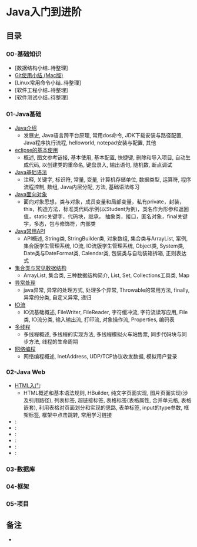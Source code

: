 # Java入门到进阶


## 目录

### 00-基础知识
- [数据结构小结..待整理]
- [Git使用小结 (Mac版)](https://github.com/anliux/JAVALearning/blob/master/notes/git.md)
- [Linux常用命令小结..待整理]
- [软件工程小结..待整理]
- [软件测试小结..待整理]

### 01-Java基础
- [Java介绍](https://github.com/anliux/JAVALearning/blob/master/notes/01-java-base/Java%E4%BB%8B%E7%BB%8D.md)
  - 发展史, Java语言跨平台原理, 常用dos命令, JDK下载安装与路径配置, Java程序执行流程, helloworld, notepad安装与配置, 其他
- [eclipse的基本使用](https://github.com/anliux/JAVALearning/blob/master/notes/01-java-base/eclipse%E7%9A%84%E5%9F%BA%E6%9C%AC%E4%BD%BF%E7%94%A8.md)
  - 概述, 图文参考链接, 基本使用, 基本配置, 快捷键, 删除和导入项目, 自动生成代码, 以创建类的重命名, 键盘录入, 输出语句, 随机数, 断点调试
- [Java基础语法](https://github.com/anliux/JAVALearning/blob/master/notes/01-java-base/Java%E5%9F%BA%E7%A1%80%E8%AF%AD%E6%B3%95.md)
  - 注释, 关键字, 标识符, 常量, 变量, 计算机存储单位, 数据类型, 运算符, 程序流程控制, 数组, Java内层分配, 方法, 基础语法练习
- [Java面向对象](https://github.com/anliux/JAVALearning/blob/master/notes/01-java-base/Java%E9%9D%A2%E5%90%91%E5%AF%B9%E8%B1%A1.md)
  - 面向对象思想，类与对象，成员变量和局部变量，私有private，封装，this，构造方法，标准类代码示例(以Student为例)，类名作为形参和返回值，static关键字，代码块，继承， 抽象类，接口，匿名对象，final关键字，多态，包与修饰符，内部类
- [Java常用API](https://github.com/anliux/JAVALearning/blob/master/notes/01-java-base/Java%E5%B8%B8%E7%94%A8API.md)
  - API概述, String类, StringBuilder类, 对象数组, 集合类与ArrayList, 案例, 集合版学生管理系统, IO流, IO流版学生管理系统, Object类, System类, Date类与DateFormat类, Calendar类, 包装类与自动装箱拆箱, 正则表达式
- [集合类与常见数据结构](https://github.com/anliux/JAVALearning/blob/master/notes/01-java-base/Java%E9%9B%86%E5%90%88%E4%B8%8E%E6%95%B0%E6%8D%AE%E7%BB%93%E6%9E%84.md)
  - ArrayList, 集合类, 三种数据结构简介, List, Set, Collections工具类, Map
- [异常处理](https://github.com/anliux/JAVALearning/blob/master/notes/01-java-base/Java%E5%BC%82%E5%B8%B8%E5%A4%84%E7%90%86.md)
  - java异常, 异常的处理方式, 处理多个异常, Throwable的常用方法, finally, 异常的分类, 自定义异常, 递归
- [IO流](https://github.com/anliux/JAVALearning/blob/master/notes/01-java-base/Java%20IO%E6%B5%81.md)
  - IO流基础概述, FileWriter, FileReader, 字符缓冲流, 字符流读写应用, File类, IO流分类, 输入输出流, 打印流, 对象操作流, Properties, 编码表
- [多线程](https://github.com/anliux/JAVALearning/blob/master/notes/01-java-base/Java%E5%A4%9A%E7%BA%BF%E7%A8%8B.md)
  - 多线程概述, 多线程的实现方法, 多线程模拟火车站售票, 同步代码块与同步方法, 线程的生命周期
- [网络编程](https://github.com/anliux/JAVALearning/blob/master/notes/01-java-base/Java%E7%BD%91%E7%BB%9C%E7%BC%96%E7%A8%8B.md)
  -  网络编程概述, InetAddress, UDP/TCP协议收发数据, 模拟用户登录



### 02-Java Web
- [HTML入门](https://github.com/anliux/JAVALearning/blob/master/notes/02-java-web/html.md): 
  - HTML概述和基本语法规则, HBuilder, 纯文字页面实现, 图片页面实现(涉及引用路径), 列表标签, 超链接标签, 表格标签(表格属性, 合并单元格, 表格嵌套), 利用表格对页面划分和实现的思路, 表单标签, input的type参数, 框架标签, 框架中点击跳转, 常用学习链接
- []():
- []():
- []():
- []():
- []():
- []():


### 03-数据库




### 04-框架



### 05-项目



## 备注
- 
